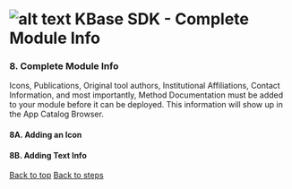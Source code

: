 # <A NAME="top"></A>![alt text](https://avatars2.githubusercontent.com/u/1263946?v=3&s=84 "KBase") KBase SDK - Complete Module Info


### <A NAME="complete-module-info"></A>8. Complete Module Info


Icons, Publications, Original tool authors, Institutional Affiliations, Contact Information, and most importantly, Method Documentation must be added to your module before it can be deployed.  This information will show up in the App Catalog Browser.


#### 8A. Adding an Icon

#### 8B. Adding Text Info


[Back to top](#top)
[Back to steps](../README.md#steps)
